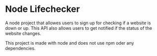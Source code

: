 # Node Lifechecker

A node project that allowes users to sign up for checking if a website is down or up.
This API also allows users to get notified if the status of the website changes.

This project is made with node and does not use npm oder any dependencies.
